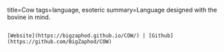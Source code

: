 title=Cow
tags=language, esoteric
summary=Language designed with the bovine in mind.
~~~~~~

[Website](https://bigzaphod.github.io/COW/) | [Github](https://github.com/BigZaphod/COW)

